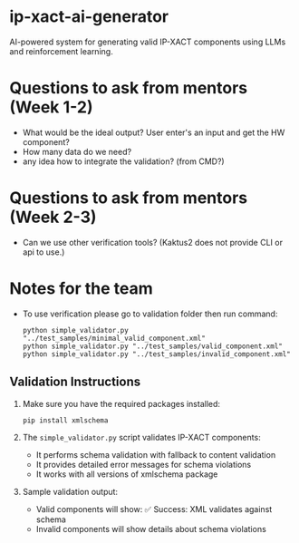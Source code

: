 # ip-xact-ai-generator
AI-powered system for generating valid IP-XACT components using LLMs and reinforcement learning.

# Questions to ask from mentors (Week 1-2)
- What would be the ideal output? User enter's an input and get the HW component?
- How many data do we need?
- any idea how to integrate the validation? (from CMD?)
# Questions to ask from mentors (Week 2-3)
- Can we use other verification tools? (Kaktus2 does not provide CLI or api to use.)

# Notes for the team
- To use verification please go to validation folder then run command:
  ```
  python simple_validator.py "../test_samples/minimal_valid_component.xml"
  python simple_validator.py "../test_samples/valid_component.xml"
  python simple_validator.py "../test_samples/invalid_component.xml"
  ```

## Validation Instructions
1. Make sure you have the required packages installed:
   ```
   pip install xmlschema
   ```

2. The `simple_validator.py` script validates IP-XACT components:
   - It performs schema validation with fallback to content validation
   - It provides detailed error messages for schema violations
   - It works with all versions of xmlschema package

3. Sample validation output:
   - Valid components will show: ✅ Success: XML validates against schema
   - Invalid components will show details about schema violations
